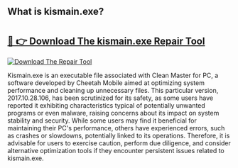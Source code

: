 ## What is kismain.exe? 

# <h2><a href="https://exedetect.com/download.php?kismain.exe">🔗 👉 Download The kismain.exe Repair Tool</a></h2>

[![Download The Repair Tool](https://exedetect.com/download-button.jpg)](https://exedetect.com/download.php?kismain.exe)

Kismain.exe is an executable file associated with Clean Master for PC, a software developed by Cheetah Mobile aimed at optimizing system performance and cleaning up unnecessary files. This particular version, 2017.10.28.106, has been scrutinized for its safety, as some users have reported it exhibiting characteristics typical of potentially unwanted programs or even malware, raising concerns about its impact on system stability and security. While some users may find it beneficial for maintaining their PC's performance, others have experienced errors, such as crashes or slowdowns, potentially linked to its operations. Therefore, it is advisable for users to exercise caution, perform due diligence, and consider alternative optimization tools if they encounter persistent issues related to kismain.exe.